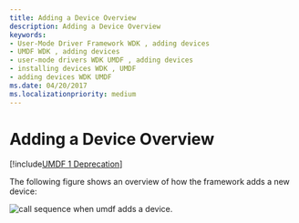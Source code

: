 ```yaml
---
title: Adding a Device Overview
description: Adding a Device Overview
keywords:
- User-Mode Driver Framework WDK , adding devices
- UMDF WDK , adding devices
- user-mode drivers WDK UMDF , adding devices
- installing devices WDK , UMDF
- adding devices WDK UMDF
ms.date: 04/20/2017
ms.localizationpriority: medium
---
```


# Adding a Device Overview


[!include[UMDF 1 Deprecation](../includes/umdf-1-deprecation.md)]

The following figure shows an overview of how the framework adds a new device:

![call sequence when umdf adds a device.](images/adddevice.gif)

 

 





